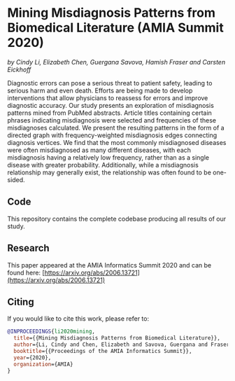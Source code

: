 # Mining Misdiagnosis Patterns from Biomedical Literature (AMIA Summit 2020)
*by Cindy Li, Elizabeth Chen, Guergana Savova, Hamish Fraser and Carsten Eickhoff*

Diagnostic errors can pose a serious threat to patient safety, leading to serious harm and even death. Efforts are being made to develop interventions that allow physicians to reassess for errors and improve diagnostic accuracy. Our study presents an exploration of misdiagnosis patterns mined from PubMed abstracts. Article titles containing certain phrases indicating misdiagnosis were selected and frequencies of these misdiagnoses calculated. We present the resulting patterns in the form of a directed graph with frequency-weighted misdiagnosis edges connecting diagnosis vertices. We find that the most commonly misdiagnosed diseases were often misdiagnosed as many different diseases, with each misdiagnosis having a relatively low frequency, rather than as a single disease with greater probability. Additionally, while a misdiagnosis relationship may generally exist, the relationship was often found to be one-sided.

## Code
This repository contains the complete codebase producing all results of our study. 

## Research
This paper appeared at the AMIA Informatics Summit 2020 and can be found here: 
[https://arxiv.org/abs/2006.13721](https://arxiv.org/abs/2006.13721)

## Citing
If you would like to cite this work, please refer to:

```bibtex
@INPROCEEDINGS{li2020mining,
  title={{Mining Misdiagnosis Patterns from Biomedical Literature}},
  author={Li, Cindy and Chen, Elizabeth and Savova, Guergana and Fraser, Hamish and Eickhoff, Carsten},
  booktitle={{Proceedings of the AMIA Informatics Summit}},
  year={2020},
  organization={AMIA}
}
```
